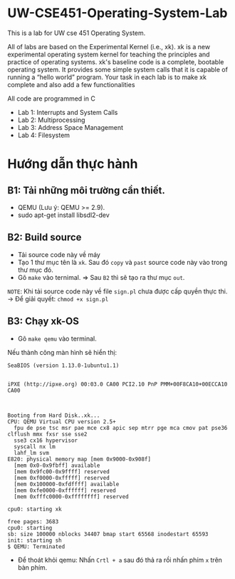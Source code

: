 # UW-CSE451-Operating-System-Lab
This is a lab for UW cse 451 Operating System.

All of labs are based on the Experimental Kernel (i.e., xk). xk is a new experimental
operating system kernel for teaching the principles and practice of operating systems.
xk's baseline code is a complete, bootable operating system. It provides some simple system
calls that it is capable of running a “hello world” program. Your task in each lab is to make
xk complete and also add a few functionalities

All code are programmed in C

- Lab 1: Interrupts and System Calls
- Lab 2: Multiprocessing
- Lab 3: Address Space Management
- Lab 4: Filesystem

# Hướng dẫn thực hành
## B1: Tải những môi trường cần thiết.
- QEMU (Lưu ý: QEMU >= 2.9).
- sudo apt-get install libsdl2-dev
## B2: Build source
- Tải source code này về máy
- Tạo 1 thư mục tên là `xk`. Sau đó `copy` và `past` source code này vào trong thư mục đó.
- Gõ `make` vào ternimal.
=> Sau `B2` thì sẽ tạo ra thư mục `out`.

`NOTE`: Khi tải source code này về file `sign.pl` chưa được cấp quyền thực thi.
-> Để giải quyết: `chmod +x sign.pl`

## B3: Chạy xk-OS
- Gõ `make qemu` vào terminal.

Nếu thành công màn hình sẽ hiển thị:
~~~
SeaBIOS (version 1.13.0-1ubuntu1.1)


iPXE (http://ipxe.org) 00:03.0 CA00 PCI2.10 PnP PMM+00F8CA10+00ECCA10 CA00
                                                                               


Booting from Hard Disk..xk...
CPU: QEMU Virtual CPU version 2.5+
  fpu de pse tsc msr pae mce cx8 apic sep mtrr pge mca cmov pat pse36 clflush mmx fxsr sse sse2
  sse3 cx16 hypervisor
  syscall nx lm
  lahf_lm svm
E820: physical memory map [mem 0x9000-0x908f]
  [mem 0x0-0x9fbff] available
  [mem 0x9fc00-0x9ffff] reserved
  [mem 0xf0000-0xfffff] reserved
  [mem 0x100000-0xfdffff] available
  [mem 0xfe0000-0xffffff] reserved
  [mem 0xfffc0000-0xffffffff] reserved

cpu0: starting xk

free pages: 3683
cpu0: starting
sb: size 100000 nblocks 34407 bmap start 65568 inodestart 65593
init: starting sh
$ QEMU: Terminated
~~~

- Để thoát khỏi qemu: Nhấn `Crtl + a` sau đó thả ra rồi nhấn phím `x` trên bàn phím.


  

